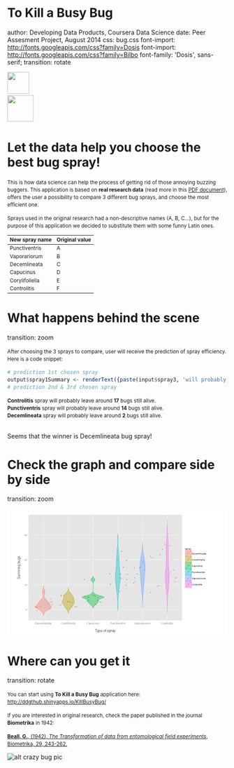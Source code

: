To Kill a Busy Bug
========================================================
author: Developing Data Products, Coursera Data Science
date: Peer Assesment Project, August 2014
css: bug.css
font-import: http://fonts.googleapis.com/css?family=Dosis
font-import: http://fonts.googleapis.com/css?family=Bilbo
font-family: 'Dosis', sans-serif;
transition: rotate

<div id="stage2">
<div id="traveler2">
<div id="bouncer2"><img width="50" height="50" alt="" src="http://www.solidscape.es/img/bug.png"></div>
</div>
<div id="traveler3">
<div id="bouncer3"><img width="60" height="60" alt="" src="http://www.solidscape.es/img/bug.png"></div>
</div>
</div>


Let the data help you choose the best bug spray!
========================================================

<small>This is how data science can help the process of getting rid of those annoying buzzing buggers. This application is based on **real research data** (read more in this [PDF document](http://www.jstor.org/stable/2332128?origin=JSTOR-pdf)), offers the user a possibility to compare 3 different bug sprays, and choose the most efficient one.</small>

<small id="mini">Sprays used in the original research had a non-descriptive names (A, B, C...), but for the purpose of this application we decided to substitute them with some funny Latin ones.

New spray name  | Original value
------------- | -------------
Punctiventris  | A
Vaporariorum  | B
Decemlineata  | C
Capucinus  | D
Corylifoliella  | E
Controlitis  | F
</small>


What happens behind the scene
========================================================
transition: zoom

<small>After choosing the 3 sprays to compare, user will receive the prediction of spray efficiency. Here is a code snippet:</small> 


```r
# prediction 1st chosen spray
output$spray1Summary <- renderText({paste(input$spray3, 'will probably leave around', round(mean(spraydf$count[spraydf$spray == input$spray1])), 'bugs still alive.')})
# prediction 2nd & 3rd chosen spray
```

<small>**Controlitis** spray will probably leave around **17** bugs still alive.</br>
**Punctiventris** spray will probably leave around **14** bugs still alive.</br>
**Decemlineata** spray will probably leave around **2** bugs still alive.</small></br></br>

<span id="rezultat">Seems that the winner is Decemlineata bug spray!</span>


Check the graph and compare side by side
========================================================
transition: zoom


![plot of chunk unnamed-chunk-2](insect_spray-figure/unnamed-chunk-2.png) 


Where can you get it
========================================================
transition: rotate


<small>You can start using <b>To Kill a Busy Bug</b> application here: 
<a ref='http://ddgthub.shinyapps.io/KIllBusyBug/'>http://ddgthub.shinyapps.io/KIllBusyBug/</a></small>

<small>If you are interested in original research, check the paper published in the journal **Biometrika** in 1942:</small></br>
 

<small>[<b>Beall, G.</b>, (1942), <em>The Transformation of data from entomological field experiments</em>, Biometrika, 29, 243-262.</a>](http://www.jstor.org/stable/2332128?origin=JSTOR-pdf)</small>

![alt crazy bug pic](http://specialmomspace.com/wp-content/uploads/2012/03/cartoon-bug.jpg)
